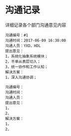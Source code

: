 # 沟通记录

详细记录各个部门沟通意见内容

```
沟通编号：#1
沟通时间：2017-06-09 16:30:00
沟通人员：YXD，HDL
提出意见：
1，系统化抽象系统模块；
2，不单从表层切入；
3，统一协作和工作认知；
解决方案：
1，深入沟通协调；
```

```
沟通编号：
沟通时间：
沟通人员：
提出意见：
1，
2，
解决方案：
1，
2，
```



